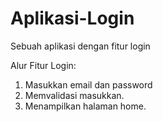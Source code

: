 # Aplikasi-Login
Sebuah aplikasi dengan fitur login

Alur Fitur Login:
1. Masukkan email dan password
2. Memvalidasi masukkan.
3. Menampilkan halaman home.

